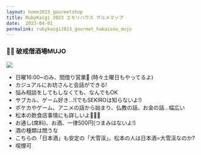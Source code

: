 ```yaml
---
layout: home2023_gourmetshop
title: RubyKaigi 2023 エモリハウス グルメマップ
date:  2023-04-01
permalink: rubykaigi2023_gourmet_hakaisou_mujo
---
```

<div class="container">
  <h3 id="hakaisou">&#x1f468;&#x200d;&#x1f9b2; 破戒僧酒場MUJO</h3>
  <div class="row">
    <div class="col-md-6">
      <img src="/assets/images/rubykaigi2023_gourmetmap/no-image.jpg" class="hand-write">
    </div>
    <div class="col-md-6">
      <ul>
        <li>日曜16:00~のみ、間借り営業🍶 (時々土曜日もやってるよ)</li>
        <li>カジュアルにお坊さんと会話ができる!</li>
        <li>悩み相談をしてもしなくても、なんでもOK</li>
        <li>サブカル、ゲーム好き...!(でもSEKIROは知らないよ!)</li>
        <li>ポケカやゲーム、アニメの話から始まり、仏教の話、お金の話...幅広い</li>
        <li>松本の飲食店事情にも詳しいよ🍶🍜🍙</li>
        <li>お通し(席料)、お酒、一律500円(つまみはないよ!)</li>
        <li>酒の種類は問うな</li>
        <li>こちらの「日本酒」も安定の「大雪渓」。松本の人は日本酒=大雪渓なのか?</li>
        <li>喫煙可</li>
      </ul>
    </div>
  </div>
</div>
